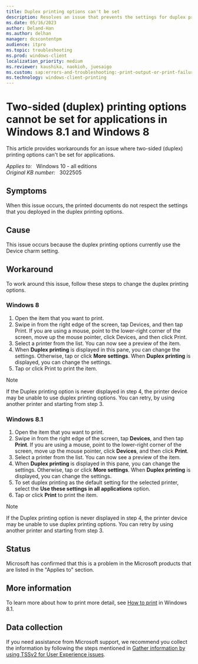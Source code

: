 ```yaml
---
title: Duplex printing options can't be set
description: Resolves an issue that prevents the settings for duplex printing options from being changed through applications.
ms.date: 05/16/2023
author: Deland-Han
ms.author: delhan
manager: dcscontentpm
audience: itpro
ms.topic: troubleshooting
ms.prod: windows-client
localization_priority: medium
ms.reviewer: kaushika, naokioh, juesaigo
ms.custom: sap:errors-and-troubleshooting:-print-output-or-print-failures, csstroubleshoot
ms.technology: windows-client-printing
---
```

# Two-sided (duplex) printing options cannot be set for applications in Windows 8.1 and Windows 8

This article provides workarounds for an issue where two-sided (duplex) printing options can't be set for applications.

_Applies to:_ &nbsp; Windows 10 - all editions  
_Original KB number:_ &nbsp; 3022505

## Symptoms

When this issue occurs, the printed documents do not respect the settings that you deployed in the duplex printing options.

## Cause

This issue occurs because the duplex printing options currently use the Device charm setting.

## Workaround

To work around this issue, follow these steps to change the duplex printing options.

### Windows 8

1. Open the item that you want to print.
2. Swipe in from the right edge of the screen, tap Devices, and then tap Print. If you are using a mouse, point to the lower-right corner of the screen, move up the mouse pointer, click Devices, and then click Print.
3. Select a printer from the list. You can now see a preview of the item.
4. When **Duplex printing** is displayed in this pane, you can change the settings. Otherwise, tap or click **More settings**. When **Duplex printing** is displayed, you can change the settings.
5. Tap or click Print to print the item.

> [!NOTE]
> If the Duplex printing option is never displayed in step 4, the printer device may be unable to use duplex printing options. You can retry, by using another printer and starting from step 3.

### Windows 8.1

1. Open the item that you want to print.
2. Swipe in from the right edge of the screen, tap **Devices**, and then tap **Print**. If you are using a mouse, point to the lower-right corner of the screen, move up the mouse pointer, click **Devices**, and then click **Print**.
3. Select a printer from the list. You can now see a preview of the item.
4. When **Duplex printing** is displayed in this pane, you can change the settings. Otherwise, tap or click **More settings**. When **Duplex printing** is displayed, you can change the settings.
5. To set duplex printing as the default setting for the selected printer, select the **Use these settings in all applications** option.
6. Tap or click **Print** to print the item.

> [!NOTE]
> If the Duplex printing option is never displayed in step 4, the printer device may be unable to use duplex printing options. You can retry by using another printer and starting from step 3.

## Status

Microsoft has confirmed that this is a problem in the Microsoft products that are listed in the "Applies to" section.  

## More information

To learn more about how to print more detail, see [How to print](https://windows.microsoft.com/windows-8/how-to-print) in Windows 8.1.

## Data collection

If you need assistance from Microsoft support, we recommend you collect the information by following the steps mentioned in [Gather information by using TSSv2 for User Experience issues](../windows-troubleshooters/gather-information-using-tssv2-user-experience.md#printing).

